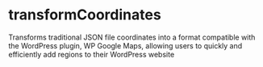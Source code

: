 # transformCoordinates
Transforms traditional JSON file coordinates into a format compatible with the WordPress plugin, WP Google Maps, allowing users to quickly and efficiently add regions to their WordPress website
